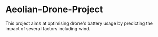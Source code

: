 # Aeolian-Drone-Project
This project aims at optimising drone's battery usage by predicting the impact of several factors including wind.   

